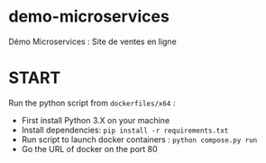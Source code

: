 # demo-microservices
Démo Microservices : Site de ventes en ligne

# START
Run the python script from ```dockerfiles/x64``` :
 * First install Python 3.X on your machine
 * Install dependencies: ```pip install -r requirements.txt```
 * Run script to launch docker containers : ```python compose.py run```
 * Go the URL of docker on the port 80

